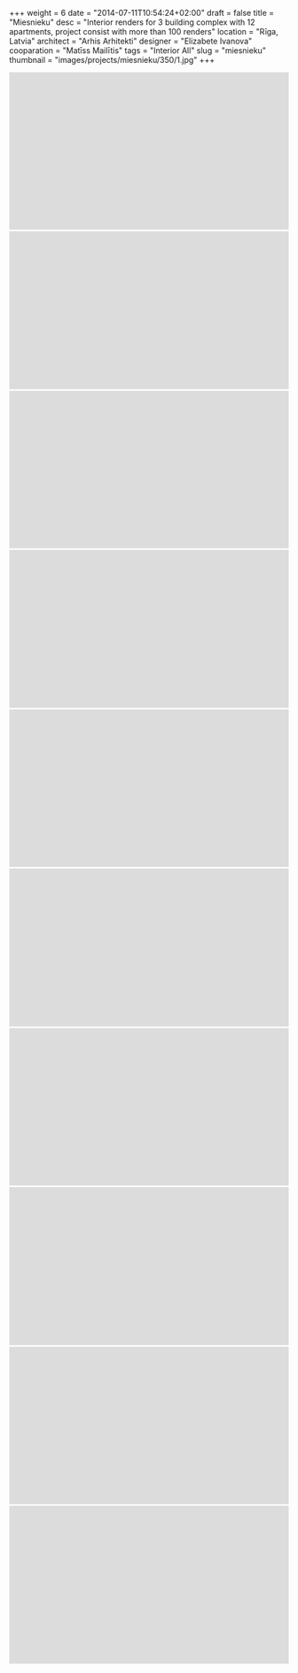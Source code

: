 +++
weight = 6
date = "2014-07-11T10:54:24+02:00"
draft = false
title = "Miesnieku"
desc = "Interior renders for 3 building complex with 12 apartments, project consist with more than 100 renders"
location = "Rīga, Latvia"
architect = "Arhis Arhitekti"
designer = "Elizabete Ivanova"
cooparation = "Matīss Mailītis"
tags    = "Interior All"
slug = "miesnieku"
thumbnail = "images/projects/miesnieku/350/1.jpg"
+++


<img src="../../images/placeholder.png" alt="miesnieku"  data-sizes="auto" data-src="../../images/projects/miesnieku/1100/1.jpg" data-srcset="../../images/projects/miesnieku/350/1.jpg 350w, ../../images/projects/miesnieku/700/1.jpg 700w, ../../images/projects/miesnieku/1100/1.jpg 1100w" class="lazyload" />

<img src="../../images/placeholder.png" alt="miesnieku"  data-sizes="auto" data-src="../../images/projects/miesnieku/1100/6.jpg" data-srcset="../../images/projects/miesnieku/350/2.jpg 350w, ../../images/projects/miesnieku/700/2.jpg 700w, ../../images/projects/miesnieku/1100/2.jpg 1100w" class="lazyload" />

<img src="../../images/placeholder.png" alt="miesnieku"  data-sizes="auto" data-src="../../images/projects/miesnieku/1100/3.jpg" data-srcset="../../images/projects/miesnieku/350/3.jpg 350w, ../../images/projects/miesnieku/700/3.jpg 700w, ../../images/projects/miesnieku/1100/3.jpg 1100w" class="lazyload" />

<img src="../../images/placeholder.png" alt="miesnieku"  data-sizes="auto" data-src="../../images/projects/miesnieku/1100/4.jpg" data-srcset="../../images/projects/miesnieku/350/4.jpg 350w, ../../images/projects/miesnieku/700/4.jpg 700w, ../../images/projects/miesnieku/1100/4.jpg 1100w" class="lazyload" />

<img src="../../images/placeholder.png" alt="miesnieku"  data-sizes="auto" data-src="../../images/projects/miesnieku/1100/5.jpg" data-srcset="../../images/projects/miesnieku/350/5.jpg 350w, ../../images/projects/miesnieku/700/5.jpg 700w, ../../images/projects/miesnieku/1100/5.jpg 1100w" class="lazyload" />

<img src="../../images/placeholder.png" alt="miesnieku"  data-sizes="auto" data-src="../../images/projects/miesnieku/1100/6.jpg" data-srcset="../../images/projects/miesnieku/350/6.jpg 350w, ../../images/projects/miesnieku/700/6.jpg 700w, ../../images/projects/miesnieku/1100/6.jpg 1100w" class="lazyload" />

<img src="../../images/placeholder.png" alt="miesnieku"  data-sizes="auto" data-src="../../images/projects/miesnieku/1100/7.jpg" data-srcset="../../images/projects/miesnieku/350/7.jpg 350w, ../../images/projects/miesnieku/700/7.jpg 700w, ../../images/projects/miesnieku/1100/7.jpg 1100w" class="lazyload" />

<img src="../../images/placeholder.png" alt="miesnieku"  data-sizes="auto" data-src="../../images/projects/miesnieku/1100/8.jpg" data-srcset="../../images/projects/miesnieku/350/8.jpg 350w, ../../images/projects/miesnieku/700/8.jpg 700w, ../../images/projects/miesnieku/1100/8.jpg 1100w" class="lazyload" />

<img src="../../images/placeholder.png" alt="miesnieku"  data-sizes="auto" data-src="../../images/projects/miesnieku/1100/9.jpg" data-srcset="../../images/projects/miesnieku/350/9.jpg 350w, ../../images/projects/miesnieku/700/9.jpg 700w, ../../images/projects/miesnieku/1100/9.jpg 1100w" class="lazyload" />

<img src="../../images/placeholder.png" alt="miesnieku"  data-sizes="auto" data-src="../../images/projects/miesnieku/1100/10.jpg" data-srcset="../../images/projects/miesnieku/350/10.jpg 350w, ../../images/projects/miesnieku/700/10.jpg 700w, ../../images/projects/miesnieku/1100/10.jpg 1100w" class="lazyload" />
